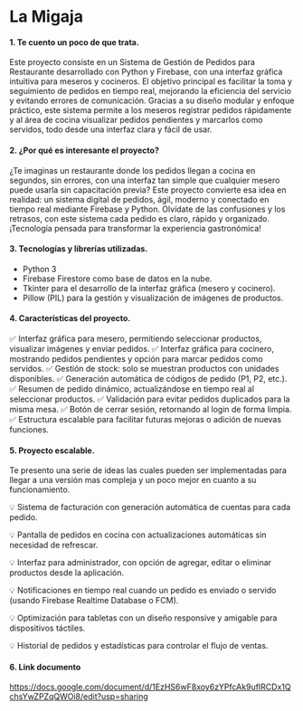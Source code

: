 # La Migaja
#### 1. Te cuento un poco de que trata.

Este proyecto consiste en un Sistema de Gestión de Pedidos para Restaurante desarrollado con Python y Firebase, con una interfaz gráfica intuitiva para meseros y cocineros. El objetivo principal es facilitar la toma y seguimiento de pedidos en tiempo real, mejorando la eficiencia del servicio y evitando errores de comunicación. Gracias a su diseño modular y enfoque práctico, este sistema permite a los meseros registrar pedidos rápidamente y al área de cocina visualizar pedidos pendientes y marcarlos como servidos, todo desde una interfaz clara y fácil de usar.

#### 2. ¿Por qué es interesante el proyecto?

¿Te imaginas un restaurante donde los pedidos llegan a cocina en segundos, sin errores, con una interfaz tan simple que cualquier mesero puede usarla sin capacitación previa?
Este proyecto convierte esa idea en realidad: un sistema digital de pedidos, ágil, moderno y conectado en tiempo real mediante Firebase y Python. Olvídate de las confusiones y los retrasos, con este sistema cada pedido es claro, rápido y organizado. ¡Tecnología pensada para transformar la experiencia gastronómica!

#### 3. Tecnologías y librerías utilizadas.

- Python 3
- Firebase Firestore como base de datos en la nube.
- Tkinter para el desarrollo de la interfaz gráfica (mesero y cocinero).
- Pillow (PIL) para la gestión y visualización de imágenes de productos.

#### 4. Características del proyecto.

✅ Interfaz gráfica para mesero, permitiendo seleccionar productos, visualizar imágenes y enviar pedidos.
✅ Interfaz gráfica para cocinero, mostrando pedidos pendientes y opción para marcar pedidos como servidos.
✅ Gestión de stock: solo se muestran productos con unidades disponibles.
✅ Generación automática de códigos de pedido (P1, P2, etc.).
✅ Resumen de pedido dinámico, actualizándose en tiempo real al seleccionar productos.
✅ Validación para evitar pedidos duplicados para la misma mesa.
✅ Botón de cerrar sesión, retornando al login de forma limpia.
✅ Estructura escalable para facilitar futuras mejoras o adición de nuevas funciones.

#### 5. Proyecto escalable.

Te presento una serie de ideas las cuales pueden ser implementadas para llegar a una versión mas compleja y un poco mejor en cuanto a su funcionamiento.

💡 Sistema de facturación con generación automática de cuentas para cada pedido.

💡 Pantalla de pedidos en cocina con actualizaciones automáticas sin necesidad de refrescar.

💡 Interfaz para administrador, con opción de agregar, editar o eliminar productos desde la aplicación.

💡 Notificaciones en tiempo real cuando un pedido es enviado o servido (usando Firebase Realtime Database o FCM).

💡 Optimización para tabletas con un diseño responsive y amigable para dispositivos táctiles.

💡 Historial de pedidos y estadísticas para controlar el flujo de ventas.

#### 6. Link documento 

https://docs.google.com/document/d/1EzHS6wF8xoy6zYPfcAk9ufIRCDx1QchsYwZPZqQWOi8/edit?usp=sharing